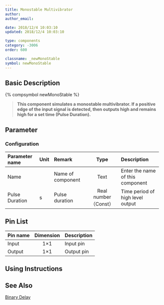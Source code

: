 ```yaml
---
title: Monostable Multivibrator
author:
author_email:

date: 2018/12/4 10:03:10
updated: 2018/12/4 10:03:10

type: components
category: -3006
order: 600

classname: _newMonoStable
symbol: newMonoStable
---
```


## Basic Description

{% compsymbol newMonoStable %}

> **This component simulates a monostable multivibrator. If a positive edge of the input signal is detected, then outputs high and remains high for a set time (Pulse Duration).**

## Parameter

### Configuration

| Parameter name | Unit | Remark            |         Type         | Description                      |
| :------------- | :--- | :---------------- | :------------------: | :------------------------------- |
| Name           |      | Name of component |         Text         | Enter the name of this component |
| Pulse Duration | s    | Pulse duration    | Real number（Const） | Time period of high level output |

## Pin List

| Pin name | Dimension | Description |
| :------- | :-------: | :---------- |
| Input    |    1×1    | Input pin   |
| Output   |    1×1    | Output pin  |

## Using Instructions

## See Also

[Binary Delay](comp_newBinaryDelay.md)
